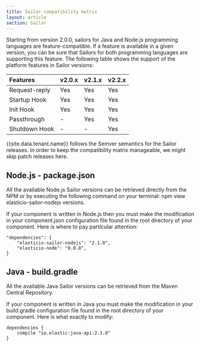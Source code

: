 ```yaml
---
title: Sailor compatibility matrix
layout: article
section: Sailor
---
```


Starting from version 2.0.0, sailors for Java and Node.js programming languages are feature-compatible.
If a feature is available in a given version, you can be sure that Sailors for both programming languages are
supporting this feature. The following table shows the support of the platform features in Sailor versions:

| Features | v2.0.x | v2.1.x | v2.2.x |
| :--- | :--- | :--- | :--- |
|  Request-reply |  Yes |  Yes | Yes  |
|  Startup Hook |  Yes |  Yes | Yes  |
|  Init Hook |  Yes |  Yes | Yes  |
|  Passthrough |  - |  Yes | Yes  |
|  Shutdown Hook |  - |  - | Yes  |

{{site.data.tenant.name}} follows the Semver semantics for the Sailor releases. In order to keep the compatibility matrix
manageable, we might skip patch releases here.

## Node.js - package.json

All the available Node.js Sailor versions can be retrieved directly from the NPM or by executing the following command
on your terminal: npm view elasticio-sailor-nodejs versions.

If your component is written in Node.js then you must make the modification in your component.json configuration file
found in the root directory of your component. Here is where to pay particular attention:

````
"dependencies": {
    "elasticio-sailor-nodejs": "2.1.0",
    "elasticio-node": "0.0.8",
}
````

## Java - build.gradle

All the available Java Sailor versions can be retrieved from the Maven Central Repository.

If your component is written in Java you must make the modification in your build.gradle configuration file found in
the root directory of your component. Here is what exactly to modify:

````
dependencies {
    compile "io.elastic:java-api:2.1.0"
}
````
